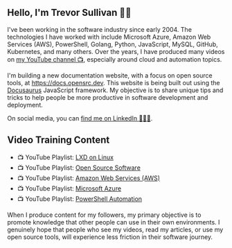 ## Hello, I'm Trevor Sullivan 👋🏻

I've been working in the software industry since early 2004.
The technologies I have worked with include Microsoft Azure, Amazon Web Services (AWS), PowerShell, Golang, Python, JavaScript, MySQL, GitHub, Kubernetes, and many others. 
Over the years, I have produced many videos on [my YouTube channel 📺](https://youtube.com/trevorsullivan), especially around cloud and automation topics.

I'm building a new documentation website, with a focus on open source tools, at https://docs.opensrc.dev.
This website is being built out using the [Docusaurus](https://github.com/facebook/docusaurus) JavaScript framework.
My objective is to share unique tips and tricks to help people be more productive in software development and deployment.

On social media, you can [find me on LinkedIn 👨🏻‍🚀](https://www.linkedin.com/in/trevor-sullivan-310000225/).

## Video Training Content

* 📺 YouTube Playlist: [LXD on Linux](https://www.youtube.com/playlist?list=PLDbRgZ0OOEpX_uqK_hAq98ltdc4DP-D34)
* 📺 YouTube Playlist: [Open Source Software](https://www.youtube.com/playlist?list=PLDbRgZ0OOEpWrhpGuSlRJEHsMvbjXMRob)
* 📺 YouTube Playlist: [Amazon Web Services (AWS)](https://www.youtube.com/playlist?list=PLDbRgZ0OOEpVpa6IAsTnP4Hpim1XNy0Wi)
* 📺 YouTube Playlist: [Microsoft Azure](https://www.youtube.com/playlist?list=PLDbRgZ0OOEpW8Tx9YRRGs30Ib2MN12goh)
* 📺 YouTube Playlist: [PowerShell Automation](https://www.youtube.com/playlist?list=PLDbRgZ0OOEpWfOdanbVPsH-dv0_Ewxngf)

When I produce content for my followers, my primary objective is to promote knowledge that other people can use in their own environments.
I genuinely hope that people who see my videos, read my articles, or use my open source tools, will experience less friction in their software journey.
